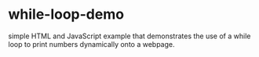 # while-loop-demo
simple HTML and JavaScript example that demonstrates the use of a while loop to print numbers dynamically onto a webpage.

